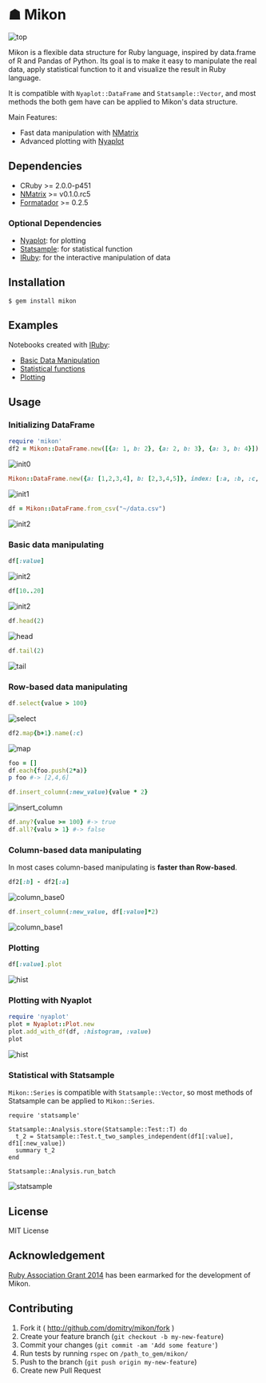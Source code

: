 # ☗ Mikon
![top](https://dl.dropboxusercontent.com/u/47978121/mikon/top.png)

Mikon is a flexible data structure for Ruby language, inspired by data.frame of R and Pandas of Python.
Its goal is to make it easy to manipulate the real data, apply statistical function to it and visualize the result in Ruby language.

It is compatible with `Nyaplot::DataFrame` and `Statsample::Vector`, and most methods the both gem have can be applied to Mikon's data structure.


Main Features:
* Fast data manipulation with [NMatrix](https://github.com/SciRuby/nmatrix)
* Advanced plotting with [Nyaplot](https://github.com/domitry/nyaplot)

## Dependencies
* CRuby >= 2.0.0-p451
* [NMatrix](https://github.com/SciRuby/nmatrix) >= v0.1.0.rc5
* [Formatador](https://github.com/geemus/formatador) >= 0.2.5

### Optional Dependencies
* [Nyaplot](https://github.com/domitry/nyaplot): for plotting
* [Statsample](https://github.com/clbustos/statsample): for statistical function
* [IRuby](https://github.com/minad/iruby): for the interactive manipulation of data

## Installation

    $ gem install mikon

## Examples
Notebooks created with [IRuby](https://github.com/minad/iruby):

* [Basic Data Manipulation](http://nbviewer.ipython.org/urls/dl.dropboxusercontent.com/u/47978121/gsoc/Mikon_Manipuration.ipynb)
* [Statistical functions](http://nbviewer.ipython.org/urls/dl.dropboxusercontent.com/u/47978121/gsoc/Mikon_stats.ipynb)
* [Plotting](http://nbviewer.ipython.org/urls/dl.dropboxusercontent.com/u/47978121/gsoc/Plotting.ipynb)

## Usage
### Initializing DataFrame

```ruby
require 'mikon'
df2 = Mikon::DataFrame.new([{a: 1, b: 2}, {a: 2, b: 3}, {a: 3, b: 4}])
```
![init0](https://dl.dropboxusercontent.com/u/47978121/mikon/init0.png)

```ruby
Mikon::DataFrame.new({a: [1,2,3,4], b: [2,3,4,5]}, index: [:a, :b, :c, :d])
```
![init1](https://dl.dropboxusercontent.com/u/47978121/mikon/init1.png)

```ruby
df = Mikon::DataFrame.from_csv("~/data.csv")
```
![init2](https://dl.dropboxusercontent.com/u/47978121/mikon/init2.png)

### Basic data manipulating
```ruby
df[:value]
```
![init2](https://dl.dropboxusercontent.com/u/47978121/mikon/column_label.png)

```ruby
df[10..20]
```
![init2](https://dl.dropboxusercontent.com/u/47978121/mikon/row_num.png)

```ruby
df.head(2)
```
![head](https://dl.dropboxusercontent.com/u/47978121/mikon/head.png)

```ruby
df.tail(2)
```
![tail](https://dl.dropboxusercontent.com/u/47978121/mikon/tail.png)

### Row-based data manipulating

```ruby
df.select{value > 100}
```
![select](https://dl.dropboxusercontent.com/u/47978121/mikon/select.png)

```ruby
df2.map{b+1}.name(:c)
```
![map](https://dl.dropboxusercontent.com/u/47978121/mikon/map.png)

```ruby
foo = []
df.each{foo.push(2*a)}
p foo #-> [2,4,6]
```

```ruby
df.insert_column(:new_value){value * 2}
```
![insert_column](https://dl.dropboxusercontent.com/u/47978121/mikon/insert_column_row.png)

```ruby
df.any?{value >= 100} #-> true
df.all?{valu > 1} #-> false
```

### Column-based data manipulating
In most cases column-based manipulating is **faster than Row-based**.

```ruby
df2[:b] - df2[:a]
```
![column_base0](https://dl.dropboxusercontent.com/u/47978121/mikon/column-base0.png)

```ruby
df.insert_column(:new_value, df[:value]*2)
```
![column_base1](https://dl.dropboxusercontent.com/u/47978121/mikon/insert_column_row.png)

### Plotting
```ruby
df[:value].plot
```
![hist](https://dl.dropboxusercontent.com/u/47978121/mikon/hist.png)

### Plotting with Nyaplot
```ruby
require 'nyaplot'
plot = Nyaplot::Plot.new
plot.add_with_df(df, :histogram, :value)
plot
```
![hist](https://dl.dropboxusercontent.com/u/47978121/mikon/hist.png)

### Statistical with Statsample

`Mikon::Series` is compatible with `Statsample::Vector`, so most methods of Statsample can be applied to `Mikon::Series`.

```
require 'statsample'

Statsample::Analysis.store(Statsample::Test::T) do
  t_2 = Statsample::Test.t_two_samples_independent(df1[:value], df1[:new_value])
  summary t_2
end

Statsample::Analysis.run_batch
```
![statsample](https://dl.dropboxusercontent.com/u/47978121/mikon/statsample.png)

## License
MIT License

## Acknowledgement
[Ruby Association Grant 2014](http://www.ruby.or.jp/en/news/20140805.html) has been earmarked for the development of Mikon.

## Contributing

1. Fork it ( http://github.com/domitry/mikon/fork )
2. Create your feature branch (`git checkout -b my-new-feature`)
3. Commit your changes (`git commit -am 'Add some feature'`)
4. Run tests by running `rspec` on `/path_to_gem/mikon/`
5. Push to the branch (`git push origin my-new-feature`)
6. Create new Pull Request
